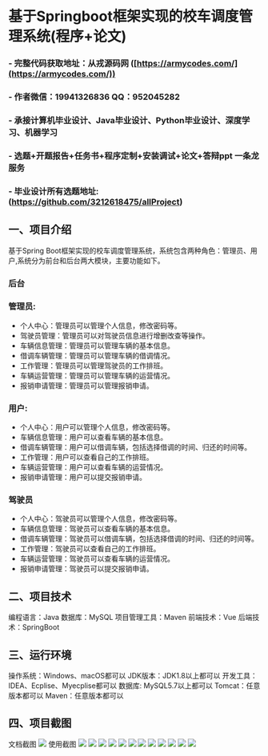 基于Springboot框架实现的校车调度管理系统(程序+论文)
=
### - 完整代码获取地址：从戎源码网 ([https://armycodes.com/](https://armycodes.com/))
### - 作者微信：19941326836  QQ：952045282 
### - 承接计算机毕业设计、Java毕业设计、Python毕业设计、深度学习、机器学习
### - 选题+开题报告+任务书+程序定制+安装调试+论文+答辩ppt 一条龙服务
### - 毕业设计所有选题地址:(https://github.com/3212618475/allProject)


一、项目介绍
---
基于Spring Boot框架实现的校车调度管理系统，系统包含两种角色：管理员、用户,系统分为前台和后台两大模块，主要功能如下。

### 后台
### 管理员:
- 个人中心：管理员可以管理个人信息，修改密码等。
- 驾驶员管理：管理员可以对驾驶员信息进行增删改查等操作。
- 车辆信息管理：管理员可以管理车辆的基本信息。
- 借调车辆管理：管理员可以管理车辆的借调情况。
- 工作管理：管理员可以管理驾驶员的工作排班。
- 车辆运营管理：管理员可以管理车辆的运营情况。
- 报销申请管理：管理员可以管理报销申请。
  
### 用户:
- 个人中心：用户可以管理个人信息，修改密码等。
- 车辆信息管理：用户可以查看车辆的基本信息。
- 借调车辆管理：用户可以借调车辆，包括选择借调的时间、归还的时间等。
- 工作管理：用户可以查看自己的工作排班。
- 车辆运营管理：用户可以查看车辆的运营情况。
- 报销申请管理：用户可以提交报销申请。

### 驾驶员
- 个人中心：驾驶员可以管理个人信息，修改密码等。
- 车辆信息管理：驾驶员可以查看车辆的基本信息。
- 借调车辆管理：驾驶员可以借调车辆，包括选择借调的时间、归还的时间等。
- 工作管理：驾驶员可以查看自己的工作排班。
- 车辆运营管理：驾驶员可以查看车辆的运营情况。
- 报销申请管理：驾驶员可以提交报销申请。

二、项目技术
---
编程语言：Java
数据库：MySQL
项目管理工具：Maven
前端技术：Vue
后端技术：SpringBoot

三、运行环境
---
操作系统：Windows、macOS都可以
JDK版本：JDK1.8以上都可以
开发工具：IDEA、Ecplise、Myecplise都可以
数据库: MySQL5.7以上都可以
Tomcat：任意版本都可以
Maven：任意版本都可以

四、项目截图
---
文档截图
![](limage/1.png)
使用截图
![](image/1.png)
![](image/2.png)
![](image/3.png)
![](image/4.png)
![](image/5.png)
![](image/6.png)
![](image/7.png)
![](image/8.png)
![](image/9.png)
![](image/10.png)
![](image/11.png)
![](image/12.png)
